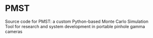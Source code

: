 # PMST
Source code for PMST: a custom Python-based Monte Carlo Simulation Tool for research and system development in portable pinhole gamma cameras
